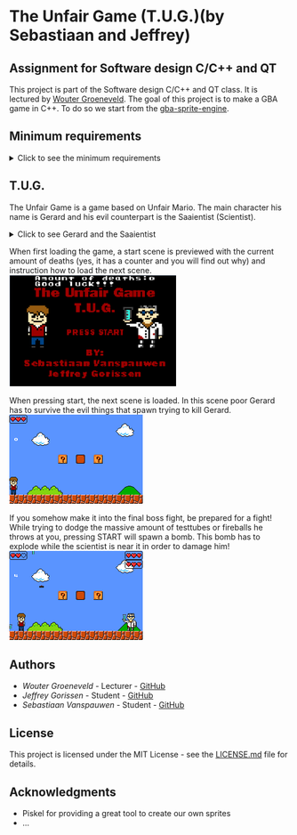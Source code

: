
# The Unfair Game (T.U.G.)(by Sebastiaan and Jeffrey)

## Assignment for Software design C/C++ and QT

This project is part of the Software design C/C++ and QT class.
It is lectured by [Wouter Groeneveld](https://github.com/wgroeneveld). The goal of this project
is to make a GBA game in C++. To do so we start from the [gba-sprite-engine](https://github.com/wgroeneveld/gba-sprite-engine/).

## Minimum requirements
<details>
<summary>Click to see the minimum requirements</summary>

* Code on GitHub with an MIT licence

* Start from gba-sprite-engine (previously mentioned)

* If used, mention sources.

* It has to compile.

* README.md with a short functional description of the game.

* Sketch of the domain model with explanatory text.

* Timespent.csv with separated registered time spent in hours.

</details>

## T.U.G.
The Unfair Game is a game based on Unfair Mario. 
The main character his name is Gerard and his evil counterpart is the Saaientist (Scientist).
<details>
<summary>Click to see Gerard and the Saaientist</summary>
[Gerard](https://github.com/J3G0/gba-sprite-engine/blob/master/unfairGame/sprite/Gerard/Gerard-large.png)
[Scientist](https://github.com/J3G0/gba-sprite-engine/blob/master/unfairGame/sprite/Saaientist/Mad%20Saaientist%20large.png)
</details>

When first loading the game, a start scene is previewed with the current amount of deaths
(yes, it has a counter and you will find out why) and instruction how to load the next scene. <br/>
<img src="https://github.com/J3G0/gba-sprite-engine/blob/master/unfairGame/img/unfairgame_startscreen.png" width="300" height="200">

When pressing start, the next scene is loaded.
In this scene poor Gerard has to survive the evil things that spawn trying to kill Gerard.<br/>
![Gif](https://github.com/J3G0/gba-sprite-engine/blob/master/unfairGame/img/unfairgame_unfairscene.gif)

If you somehow make it into the final boss fight, be prepared for a fight!
While trying to dodge the massive amount of testtubes or fireballs he throws at you, pressing START will spawn a bomb. This bomb has to explode while the scientist is near it in order to damage him!  <br/>
![Bossfight](https://github.com/J3G0/gba-sprite-engine/blob/master/unfairGame/img/unfairgame_bossfight.gif)

## Authors

* *Wouter Groeneveld*       - Lecturer  - [GitHub](https://github.com/wgroeneveld)
* *Jeffrey Gorissen*        - Student   - [GitHub](https://github.com/J3G0)
* *Sebastiaan Vanspauwen*   - Student   - [GitHub](https://github.com/SebastiaanVanspauwen)

## License

This project is licensed under the MIT License - see the [LICENSE.md](LICENSE.md) file for details.

## Acknowledgments

* Piskel for providing a great tool to create our own sprites
* ...